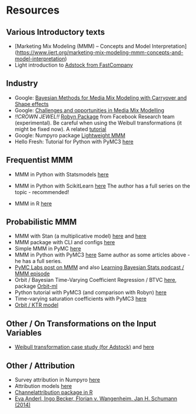 # Resources 

## Various Introductory texts
- [Marketing Mix Modeling (MMM) – Concepts and Model Interpretation] (https://www.ijert.org/marketing-mix-modeling-mmm-concepts-and-model-interpretation)
- Light introduction to [Adstock from FastCompany](https://www.fastcompany.com/1665084/how-long-does-your-ad-have-impact)
## Industry 
- Google: [Bayesian Methods for Media Mix Modeling with Carryover and Shape effects](https://static.googleusercontent.com/media/research.google.com/en//pubs/archive/46001.pdf)
- Google: [Challenges and opportunities in Media Mix Modelling](https://research.google/pubs/pub45998/)
- _!!CROWN JEWEL!!_ [Robyn Package](https://facebookexperimental.github.io/Robyn/) from Facebook Research team (experimental). Be careful when using the Weibull transformations (it might be fixed now). A related [tutorial](https://towardsdatascience.com/automated-marketing-mix-modeling-with-facebooks-robyn-fd79e60b489d)
- Google: Numpyro package [Lightweight MMM](https://github.com/google/lightweight_mmm/)
- Hello Fresh: Tutorial for Python with PyMC3 [here](https://engineering.hellofresh.com/bayesian-media-mix-modeling-using-pymc3-for-fun-and-profit-2bd4667504e6)
## Frequentist MMM
- MMM in Python with Statsmodels [here](https://blog.getcensus.com/you-should-know-introduction-to-marketing-mix-modeling/amp/)

- MMM in Python with ScikitLearn [here](https://towardsdatascience.com/introduction-to-marketing-mix-modeling-in-python-d0dd81f4e794) The author has a full series on the topic - recommended!

- MMM in R [here](https://towardsdatascience.com/building-a-marketing-mix-model-in-r-3a7004d21239)
## Probabilistic MMM
- MMM with Stan (a multiplicative model) [here](https://towardsdatascience.com/python-stan-implementation-of-multiplicative-marketing-mix-model-with-deep-dive-into-adstock-a7320865b334) and [here](https://github.com/sibylhe/mmm_stan)
- MMM package with CLI and configs [here](https://github.com/leopoldavezac/BayesianMMM)
- Simple MMM in PyMC [here](https://getrecast.com/bayesian-methods-for-mmm/)
- MMM in Python with PyMC3 [here](https://link.medium.com/MiDctptEvmb) Same author as some articles above - he has a full series.
- [PyMC Labs post on MMM](https://www.pymc-labs.io/blog-posts/bayesian-media-mix-modeling-for-marketing-optimization/) and also [Learning Bayesian Stats podcast / MMM episode](https://learnbayesstats.com/episode/63-media-mix-models-bayes-marketing-luciano-paz/)
- Orbit / Bayesian Time-Varying Coefficient Regression / BTVC [here](https://arxiv.org/pdf/2106.03322.pdf), package [Orbit-ml](https://orbit-ml.readthedocs.io/en/latest/tutorials/ktr1.html)
- Python tutorial with PyMC3 (and comparison with Robyn) [here](https://medium.com/towards-data-science/modeling-marketing-mix-using-pymc3-ba18dd9e6e68)
- Time-varying saturation coefficients with PyMC3 [here](https://juanitorduz.github.io/pymc_mmm/)
- [Orbit / KTR model](https://juanitorduz.github.io/orbit_mmm/)

## Other / On Transformations on the Input Variables
- [Weibull transformation case study (for Adstock)](https://github.com/annalectnl/weibull-adstock/blob/master/adstock_weibull_annalect.pdf) and [here](http://business-science.pl/dont-get-the-wrong-impression-assessing-the-best-input-variable-to-reflect-meta-in-mmm/)

## Other / Attribution
- Survey attribution in Numpyro [here](https://vincentk1991.github.io/survey-attribution-numpyro/)
- Attribution models [here](https://internetrix.github.io/attribution-modelling/methods.html)
- [Channelattribution package in R](https://cran.r-project.org/web/packages/ChannelAttribution/ChannelAttribution.pdf)
- [Eva Anderl, Ingo Becker, Florian v. Wangenheim, Jan H. Schumann (2014)](https://papers.ssrn.com/sol3/papers.cfm?abstract_id=2343077)
